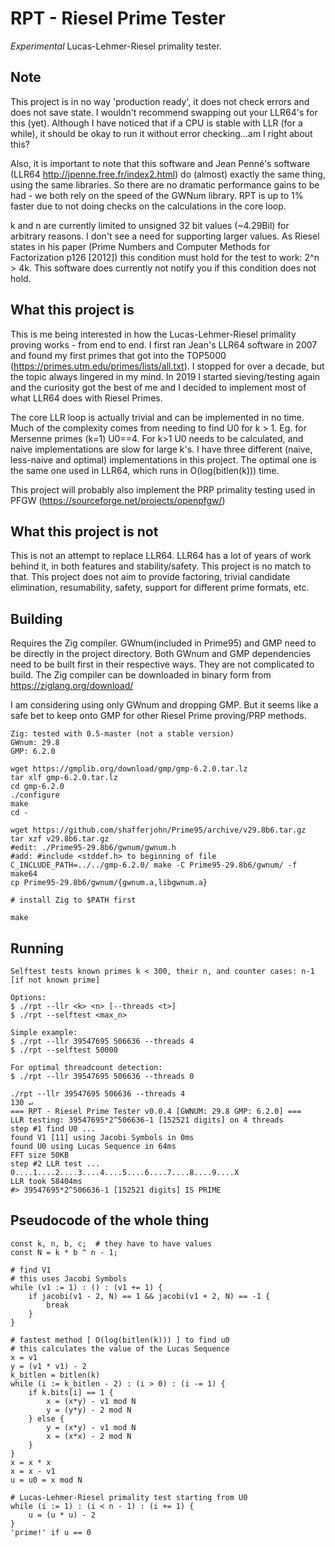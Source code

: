 # RPT - Riesel Prime Tester
*Experimental* Lucas-Lehmer-Riesel primality tester.

Note
----
This project is in no way 'production ready', it does not check errors and does not save state. I wouldn't recommend swapping out your LLR64's for this (yet). Although I have noticed that if a CPU is stable with LLR (for a while), it should be okay to run it without error checking...am I right about this?

Also, it is important to note that this software and Jean Penné's software (LLR64 http://jpenne.free.fr/index2.html) do (almost) exactly the same thing, using the same libraries. So there are no dramatic performance gains to be had - we both rely on the speed of the GWNum library. RPT is up to 1% faster due to not doing checks on the calculations in the core loop.

k and n are currently limited to unsigned 32 bit values (~4.29Bil) for arbitrary reasons. I don't see a need for supporting larger values.
As Riesel states in his paper (Prime Numbers and Computer Methods for Factorization p126 [2012]) this condition must hold for the test to work: 2^n > 4k. This software does currently not notify you if this condition does not hold.

What this project is
--------------------
This is me being interested in how the Lucas-Lehmer-Riesel primality proving works - from end to end. I first ran Jean's LLR64 software in 2007 and found my first primes that got into the TOP5000 (https://primes.utm.edu/primes/lists/all.txt). I stopped for over a decade, but the topic always lingered in my mind. In 2019 I started sieving/testing again and the curiosity got the best of me and I decided to implement most of what LLR64 does with Riesel Primes.

The core LLR loop is actually trivial and can be implemented in no time. Much of the complexity comes from needing to find U0 for k > 1. Eg. for Mersenne primes (k=1) U0==4. For k>1 U0 needs to be calculated, and naive implementations are slow for large k's. I have three different (naive, less-naive and optimal) implementations in this project. The optimal one is the same one used in LLR64, which runs in O(log(bitlen(k))) time.

This project will probably also implement the PRP primality testing used in PFGW (https://sourceforge.net/projects/openpfgw/)

What this project is not
------------------------
This is not an attempt to replace LLR64. LLR64 has a lot of years of work behind it, in both features and stability/safety. This project is no match to that. This project does not aim to provide factoring, trivial candidate elimination, resumability, safety, support for different prime formats, etc.

Building
--------

Requires the Zig compiler. GWnum(included in Prime95) and GMP need to be directly in the project directory. 
Both GWnum and GMP dependencies need to be built first in their respective ways. They are not complicated to build. The Zig compiler can be downloaded in binary form from https://ziglang.org/download/

I am considering using only GWnum and dropping GMP. But it seems like a safe bet to keep onto GMP for other Riesel Prime proving/PRP methods.

```
Zig: tested with 0.5-master (not a stable version)
GWnum: 29.8
GMP: 6.2.0
```

```
wget https://gmplib.org/download/gmp/gmp-6.2.0.tar.lz
tar xlf gmp-6.2.0.tar.lz
cd gmp-6.2.0
./configure
make
cd -

wget https://github.com/shafferjohn/Prime95/archive/v29.8b6.tar.gz
tar xzf v29.8b6.tar.gz
#edit: ./Prime95-29.8b6/gwnum/gwnum.h
#add: #include <stddef.h> to beginning of file
C_INCLUDE_PATH=../../gmp-6.2.0/ make -C Prime95-29.8b6/gwnum/ -f make64
cp Prime95-29.8b6/gwnum/{gwnum.a,libgwnum.a}

# install Zig to $PATH first

make
```

Running
-------
```
Selftest tests known primes k < 300, their n, and counter cases: n-1 [if not known prime]

Options:
$ ./rpt --llr <k> <n> [--threads <t>]
$ ./rpt --selftest <max_n>

Simple example:
$ ./rpt --llr 39547695 506636 --threads 4
$ ./rpt --selftest 50000

For optimal threadcount detection:
$ ./rpt --llr 39547695 506636 --threads 0
```

```
./rpt --llr 39547695 506636 --threads 4                                                                                                       130 ↵
=== RPT - Riesel Prime Tester v0.0.4 [GWNUM: 29.8 GMP: 6.2.0] ===
LLR testing: 39547695*2^506636-1 [152521 digits] on 4 threads
step #1 find U0 ...
found V1 [11] using Jacobi Symbols in 0ms
found U0 using Lucas Sequence in 64ms
FFT size 50KB
step #2 LLR test ...
0....1....2....3....4....5....6....7....8....9....X
LLR took 58404ms
#> 39547695*2^506636-1 [152521 digits] IS PRIME
```
Pseudocode of the whole thing
-----------------------------
```
const k, n, b, c;  # they have to have values
const N = k * b ^ n - 1;

# find V1
# this uses Jacobi Symbols
while (v1 := 1) : () : (v1 += 1) {
    if jacobi(v1 - 2, N) == 1 && jacobi(v1 + 2, N) == -1 {
        break
    }
}

# fastest method [ O(log(bitlen(k))) ] to find u0
# this calculates the value of the Lucas Sequence
x = v1
y = (v1 * v1) - 2
k_bitlen = bitlen(k)
while (i := k_bitlen - 2) : (i > 0) : (i -= 1) {
    if k.bits[i] == 1 {
        x = (x*y) - v1 mod N
        y = (y*y) - 2 mod N
    } else {
        y = (x*y) - v1 mod N
        x = (x*x) - 2 mod N
    }
}
x = x * x
x = x - v1
u = u0 = x mod N

# Lucas-Lehmer-Riesel primality test starting from U0
while (i := 1) : (i < n - 1) : (i += 1) {
    u = (u * u) - 2
}
'prime!' if u == 0
```
